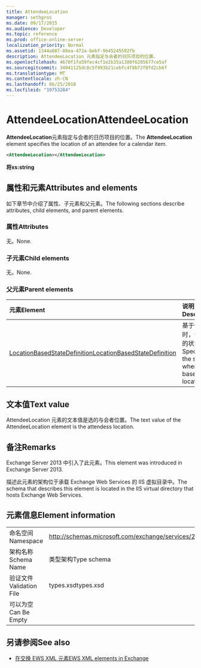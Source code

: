 ```yaml
---
title: AttendeeLocation
manager: sethgros
ms.date: 09/17/2015
ms.audience: Developer
ms.topic: reference
ms.prod: office-online-server
localization_priority: Normal
ms.assetid: 1344a087-88ea-472a-bebf-9b45245592fb
description: AttendeeLocation 元素指定与会者的日历项目的位置。
ms.openlocfilehash: 4670f1fa59fec4cf1e2b35a1380f6205677ce5af
ms.sourcegitcommit: 34041125dc8c5f993b21cebfc4f8b72f0fd2cb6f
ms.translationtype: MT
ms.contentlocale: zh-CN
ms.lasthandoff: 06/25/2018
ms.locfileid: "19753284"
---
```

# <a name="attendeelocation"></a><span data-ttu-id="1971c-103">AttendeeLocation</span><span class="sxs-lookup"><span data-stu-id="1971c-103">AttendeeLocation</span></span>

<span data-ttu-id="1971c-104">**AttendeeLocation**元素指定与会者的日历项目的位置。</span><span class="sxs-lookup"><span data-stu-id="1971c-104">The **AttendeeLocation** element specifies the location of an attendee for a calendar item.</span></span> 
  
```XML
<AttendeeLocation></AttendeeLocation>
```

 <span data-ttu-id="1971c-105">**将**</span><span class="sxs-lookup"><span data-stu-id="1971c-105">**xs:string**</span></span>
## <a name="attributes-and-elements"></a><span data-ttu-id="1971c-106">属性和元素</span><span class="sxs-lookup"><span data-stu-id="1971c-106">Attributes and elements</span></span>

<span data-ttu-id="1971c-107">如下章节中介绍了属性、子元素和父元素。</span><span class="sxs-lookup"><span data-stu-id="1971c-107">The following sections describe attributes, child elements, and parent elements.</span></span>
  
### <a name="attributes"></a><span data-ttu-id="1971c-108">属性</span><span class="sxs-lookup"><span data-stu-id="1971c-108">Attributes</span></span>

<span data-ttu-id="1971c-109">无。</span><span class="sxs-lookup"><span data-stu-id="1971c-109">None.</span></span>
  
### <a name="child-elements"></a><span data-ttu-id="1971c-110">子元素</span><span class="sxs-lookup"><span data-stu-id="1971c-110">Child elements</span></span>

<span data-ttu-id="1971c-111">无。</span><span class="sxs-lookup"><span data-stu-id="1971c-111">None.</span></span>
  
### <a name="parent-elements"></a><span data-ttu-id="1971c-112">父元素</span><span class="sxs-lookup"><span data-stu-id="1971c-112">Parent elements</span></span>

|<span data-ttu-id="1971c-113">**元素**</span><span class="sxs-lookup"><span data-stu-id="1971c-113">**Element**</span></span>|<span data-ttu-id="1971c-114">**说明**</span><span class="sxs-lookup"><span data-stu-id="1971c-114">**Description**</span></span>|
|:-----|:-----|
|[<span data-ttu-id="1971c-115">LocationBasedStateDefinition</span><span class="sxs-lookup"><span data-stu-id="1971c-115">LocationBasedStateDefinition</span></span>](locationbasedstatedefinition.md) <br/> |<span data-ttu-id="1971c-116">基于位置时，请指定的状态。</span><span class="sxs-lookup"><span data-stu-id="1971c-116">Specifies the state when it is based on location.</span></span>  <br/> |
   
## <a name="text-value"></a><span data-ttu-id="1971c-117">文本值</span><span class="sxs-lookup"><span data-stu-id="1971c-117">Text value</span></span>

<span data-ttu-id="1971c-118">AttendeeLocation 元素的文本值是选的与会者位置。</span><span class="sxs-lookup"><span data-stu-id="1971c-118">The text value of the AttendeeLocation element is the attendess location.</span></span>
  
## <a name="remarks"></a><span data-ttu-id="1971c-119">备注</span><span class="sxs-lookup"><span data-stu-id="1971c-119">Remarks</span></span>

<span data-ttu-id="1971c-120">Exchange Server 2013 中引入了此元素。</span><span class="sxs-lookup"><span data-stu-id="1971c-120">This element was introduced in Exchange Server 2013.</span></span>
  
<span data-ttu-id="1971c-121">描述此元素的架构位于承载 Exchange Web Services 的 IIS 虚拟目录中。</span><span class="sxs-lookup"><span data-stu-id="1971c-121">The schema that describes this element is located in the IIS virtual directory that hosts Exchange Web Services.</span></span>
  
## <a name="element-information"></a><span data-ttu-id="1971c-122">元素信息</span><span class="sxs-lookup"><span data-stu-id="1971c-122">Element information</span></span>

|||
|:-----|:-----|
|<span data-ttu-id="1971c-123">命名空间</span><span class="sxs-lookup"><span data-stu-id="1971c-123">Namespace</span></span>  <br/> |http://schemas.microsoft.com/exchange/services/2006/types  <br/> |
|<span data-ttu-id="1971c-124">架构名称</span><span class="sxs-lookup"><span data-stu-id="1971c-124">Schema Name</span></span>  <br/> |<span data-ttu-id="1971c-125">类型架构</span><span class="sxs-lookup"><span data-stu-id="1971c-125">Type schema</span></span>  <br/> |
|<span data-ttu-id="1971c-126">验证文件</span><span class="sxs-lookup"><span data-stu-id="1971c-126">Validation File</span></span>  <br/> |<span data-ttu-id="1971c-127">types.xsd</span><span class="sxs-lookup"><span data-stu-id="1971c-127">types.xsd</span></span>  <br/> |
|<span data-ttu-id="1971c-128">可以为空</span><span class="sxs-lookup"><span data-stu-id="1971c-128">Can Be Empty</span></span>  <br/> ||
   
## <a name="see-also"></a><span data-ttu-id="1971c-129">另请参阅</span><span class="sxs-lookup"><span data-stu-id="1971c-129">See also</span></span>

- [<span data-ttu-id="1971c-130">在交换 EWS XML 元素</span><span class="sxs-lookup"><span data-stu-id="1971c-130">EWS XML elements in Exchange</span></span>](ews-xml-elements-in-exchange.md)


